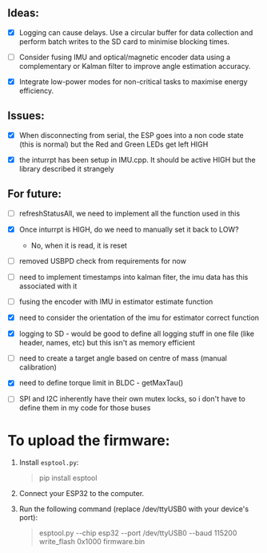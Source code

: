 ## Ideas:
- [x] Logging can cause delays. Use a circular buffer for data collection and perform batch writes to the SD card to minimise blocking times.
- [ ] Consider fusing IMU and optical/magnetic encoder data using a complementary or Kalman filter to improve angle estimation accuracy.
- [x] Integrate low-power modes for non-critical tasks to maximise energy efficiency.



## Issues:
- [x] When disconnecting from serial, the ESP goes into a non code state (this is normal) but the Red and Green LEDs get left HIGH
- [x] the inturrpt has been setup in IMU.cpp. It should be active HIGH but the library described it strangely



## For future:
- [ ] refreshStatusAll, we need to implement all the function used in this
- [x] Once inturrpt is HIGH, do we need to manually set it back to LOW?
    - No, when it is read, it is reset
- [ ] removed USBPD check from requirements for now
- [ ] need to implement timestamps into kalman fiter, the imu data has this associated with it
- [ ] fusing the encoder with IMU in estimator estimate function
- [x] need to consider the orientation of the imu for estimator correct function
- [x] logging to SD - would be good to define all logging stuff in one file (like header, names, etc) but this isn't as memory efficient
- [ ] need to create a target angle based on centre of mass (manual calibration)
- [x] need to define torque limit in BLDC - getMaxTau()
- [ ] SPI and I2C inherently have their own mutex locks, so i don't have to define them in my code for those buses







# To upload the firmware:

1. Install `esptool.py`:
   > pip install esptool

2. Connect your ESP32 to the computer.

3. Run the following command (replace /dev/ttyUSB0 with your device's port):
   > esptool.py --chip esp32 --port /dev/ttyUSB0 --baud 115200 write_flash 0x1000 firmware.bin
